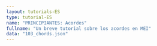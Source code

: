 ```yaml
---
layout: tutorials-ES
type: tutorial-ES
name: "PRINCIPIANTES: Acordes"
fullname: "Un breve tutorial sobre los acordes en MEI"
data: "103_chords.json"
---
```

